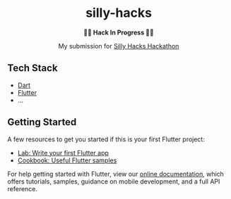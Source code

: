 <h1 align="center">silly-hacks</h1>

<b><p align="center">:man_cook: Hack In Progress :man_cook:</p></b>

<p align="center">My submission for <a href="https://sillyhacks.online">Silly Hacks Hackathon</a></p>

## Tech Stack

- [Dart](https://dart.dev)
- [Flutter](https://flutter.dev)
- ...

## Getting Started

A few resources to get you started if this is your first Flutter project:

- [Lab: Write your first Flutter app](https://flutter.dev/docs/get-started/codelab)
- [Cookbook: Useful Flutter samples](https://flutter.dev/docs/cookbook)

For help getting started with Flutter, view our
[online documentation](https://flutter.dev/docs), which offers tutorials,
samples, guidance on mobile development, and a full API reference.
